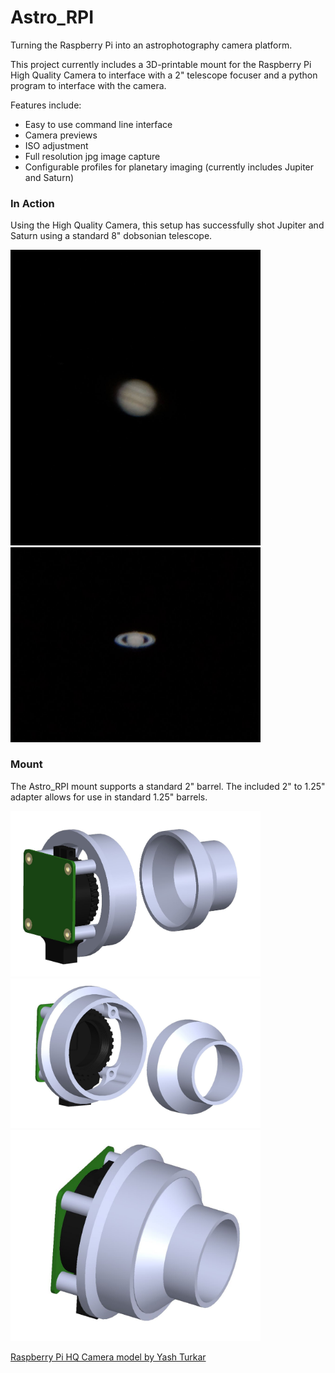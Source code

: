 # Astro_RPI
Turning the Raspberry Pi into an astrophotography camera platform.

This project currently includes a 3D-printable mount for the Raspberry Pi High Quality Camera to interface with a 2" telescope focuser and a python program to interface with the camera. 

Features include:

- Easy to use command line interface
- Camera previews
- ISO adjustment
- Full resolution jpg image capture
- Configurable profiles for planetary imaging (currently includes Jupiter and Saturn)

### In Action
Using the High Quality Camera, this setup has successfully shot Jupiter and Saturn using a standard 8" dobsonian telescope.

<img src="./Media/jupiter.jpg" alt="Jupiter" width="400"/> <img src="./Media/saturn.jpg" alt="Saturn" width="400"/> 


### Mount
The Astro_RPI mount supports a standard 2" barrel. The included 2" to 1.25" adapter allows for use in standard 1.25" barrels.

<img src="./Media/CAD/assembly_back.JPG" alt="Rear view of Astro_RPI mount" width="400"/> <img src="./Media/CAD/assembly_front.JPG" alt="Front view of Astro_RPI mount" width="400"/> 
<img src="./Media/CAD/assembly_adapter.JPG" alt="View of Astro_RPI mount with adapter" width="400"/> 

[Raspberry Pi HQ Camera model by Yash Turkar](https://grabcad.com/library/raspberry-pi-hq-camera-1)

